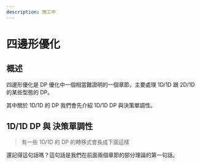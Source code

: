 ```yaml
---
description: 施工中
---
```


# 四邊形優化

## 概述

四邊形優化是 DP 優化中一個相當難證明的一個章節，主要處理 1D/1D 跟 2D/1D 的某些型態的 DP。

其中關於 1D/1D 的 DP 我們會先介紹 1D/1D DP 與決策單調性。

## 1D/1D DP 與 決策單調性

> 有一些 1D/1D 的 DP 的轉移式會長成下面這樣

還記得這句話嗎？這句話是我們在前面兩個章節的部分理論的第一句話。



